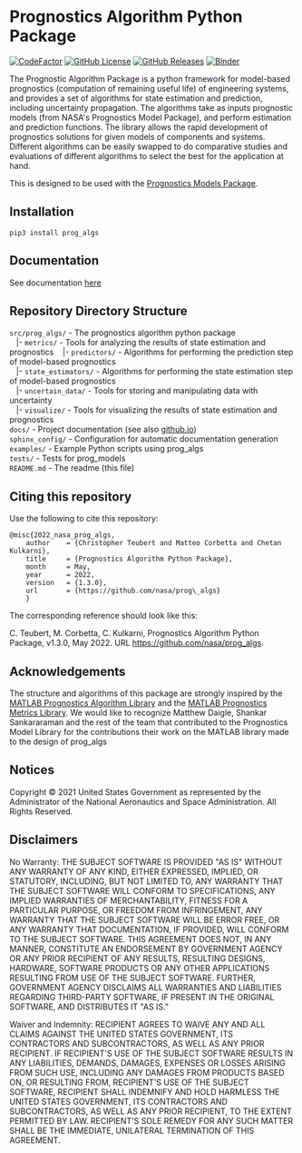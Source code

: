 # Prognostics Algorithm Python Package
[![CodeFactor](https://www.codefactor.io/repository/github/nasa/prog_algs/badge)](https://www.codefactor.io/repository/github/nasa/prog_algs)
[![GitHub License](https://img.shields.io/badge/License-NOSA-green)](https://github.com/nasa/prog_algs/blob/master/license.pdf)
[![GitHub Releases](https://img.shields.io/github/release/nasa/prog_algs.svg)](https://github.com/nasa/prog_algs/releases)
[![Binder](https://mybinder.org/badge_logo.svg)](https://mybinder.org/v2/gh/nasa/prog_algs/master?tutorial.ipynb)

The Prognostic Algorithm Package is a python framework for model-based prognostics (computation of remaining useful life) of engineering systems, and provides a set of algorithms for state estimation and prediction, including uncertainty propagation. The algorithms take as inputs prognostic models (from NASA's Prognostics Model Package), and perform estimation and prediction functions. The library allows the rapid development of prognostics solutions for given models of components and systems. Different algorithms can be easily swapped to do comparative studies and evaluations of different algorithms to select the best for the application at hand.

This is designed to be used with the [Prognostics Models Package](https://github.com/nasa/prog_models).

## Installation
`pip3 install prog_algs`

## Documentation
See documentation [here](https://nasa.github.io/prog_algs/)

## Repository Directory Structure 

`src/prog_algs/` - The prognostics algorithm python package<br />
&nbsp;&nbsp; |- `metrics/` - Tools for analyzing the results of state estimation and prognostics
&nbsp;&nbsp; |- `predictors/` - Algorithms for performing the prediction step of model-based prognostics<br />
&nbsp;&nbsp; |- `state_estimators/` - Algorithms for performing the state estimation step of model-based prognostics<br />
&nbsp;&nbsp; |- `uncertain_data/` - Tools for storing and manipulating data with uncertainty<br />
&nbsp;&nbsp; |- `visualize/` - Tools for visualizing the results of state estimation and prognostics<br />
`docs/` - Project documentation (see also [github.io](https://nasa.github.io/prog_algs/))<br />
`sphinx_config/` - Configuration for automatic documentation generation<br />
`examples/` - Example Python scripts using prog_algs<br />
`tests/` - Tests for prog_models<br />
`README.md` - The readme (this file)<br />

## Citing this repository
Use the following to cite this repository:

```
@misc{2022_nasa_prog_algs,
    author    = {Christopher Teubert and Matteo Corbetta and Chetan Kulkarni},
    title     = {Prognostics Algorithm Python Package},
    month     = May,
    year      = 2022,
    version   = {1.3.0},
    url       = {https://github.com/nasa/prog\_algs}
    }
```

The corresponding reference should look like this:

C. Teubert, M. Corbetta, C. Kulkarni, Prognostics Algorithm Python Package, v1.3.0, May 2022. URL https://github.com/nasa/prog_algs.

## Acknowledgements
The structure and algorithms of this package are strongly inspired by the [MATLAB Prognostics Algorithm Library](https://github.com/nasa/PrognosticsAlgorithmLibrary) and the [MATLAB Prognostics Metrics Library](https://github.com/nasa/PrognosticsMetricsLibrary). We would like to recognize Matthew Daigle, Shankar Sankararaman and the rest of the team that contributed to the Prognostics Model Library for the contributions their work on the MATLAB library made to the design of prog_algs

## Notices
Copyright © 2021 United States Government as represented by the Administrator of the National Aeronautics and Space Administration.  All Rights Reserved.

## Disclaimers

No Warranty: THE SUBJECT SOFTWARE IS PROVIDED "AS IS" WITHOUT ANY WARRANTY OF ANY KIND, EITHER EXPRESSED, IMPLIED, OR STATUTORY, INCLUDING, BUT NOT LIMITED TO, ANY WARRANTY THAT THE SUBJECT SOFTWARE WILL CONFORM TO SPECIFICATIONS, ANY IMPLIED WARRANTIES OF MERCHANTABILITY, FITNESS FOR A PARTICULAR PURPOSE, OR FREEDOM FROM INFRINGEMENT, ANY WARRANTY THAT THE SUBJECT SOFTWARE WILL BE ERROR FREE, OR ANY WARRANTY THAT DOCUMENTATION, IF PROVIDED, WILL CONFORM TO THE SUBJECT SOFTWARE. THIS AGREEMENT DOES NOT, IN ANY MANNER, CONSTITUTE AN ENDORSEMENT BY GOVERNMENT AGENCY OR ANY PRIOR RECIPIENT OF ANY RESULTS, RESULTING DESIGNS, HARDWARE, SOFTWARE PRODUCTS OR ANY OTHER APPLICATIONS RESULTING FROM USE OF THE SUBJECT SOFTWARE.  FURTHER, GOVERNMENT AGENCY DISCLAIMS ALL WARRANTIES AND LIABILITIES REGARDING THIRD-PARTY SOFTWARE, IF PRESENT IN THE ORIGINAL SOFTWARE, AND DISTRIBUTES IT "AS IS."

Waiver and Indemnity:  RECIPIENT AGREES TO WAIVE ANY AND ALL CLAIMS AGAINST THE UNITED STATES GOVERNMENT, ITS CONTRACTORS AND SUBCONTRACTORS, AS WELL AS ANY PRIOR RECIPIENT.  IF RECIPIENT'S USE OF THE SUBJECT SOFTWARE RESULTS IN ANY LIABILITIES, DEMANDS, DAMAGES, EXPENSES OR LOSSES ARISING FROM SUCH USE, INCLUDING ANY DAMAGES FROM PRODUCTS BASED ON, OR RESULTING FROM, RECIPIENT'S USE OF THE SUBJECT SOFTWARE, RECIPIENT SHALL INDEMNIFY AND HOLD HARMLESS THE UNITED STATES GOVERNMENT, ITS CONTRACTORS AND SUBCONTRACTORS, AS WELL AS ANY PRIOR RECIPIENT, TO THE EXTENT PERMITTED BY LAW.  RECIPIENT'S SOLE REMEDY FOR ANY SUCH MATTER SHALL BE THE IMMEDIATE, UNILATERAL TERMINATION OF THIS AGREEMENT.
